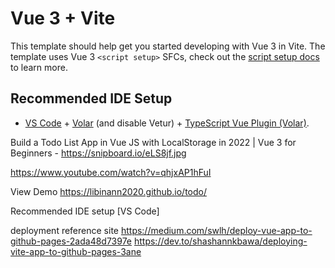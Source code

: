 # Vue 3 + Vite

This template should help get you started developing with Vue 3 in Vite. The template uses Vue 3 `<script setup>` SFCs, check out the [script setup docs](https://v3.vuejs.org/api/sfc-script-setup.html#sfc-script-setup) to learn more.

## Recommended IDE Setup

- [VS Code](https://code.visualstudio.com/) + [Volar](https://marketplace.visualstudio.com/items?itemName=Vue.volar) (and disable Vetur) + [TypeScript Vue Plugin (Volar)](https://marketplace.visualstudio.com/items?itemName=Vue.vscode-typescript-vue-plugin).


Build a Todo List App in Vue JS with LocalStorage in 2022 | Vue 3 for Beginners - https://snipboard.io/eLS8jf.jpg 

https://www.youtube.com/watch?v=qhjxAP1hFuI


View Demo
https://libinann2020.github.io/todo/

Recommended IDE setup
[VS Code]

deployment reference site
https://medium.com/swlh/deploy-vue-app-to-github-pages-2ada48d7397e
https://dev.to/shashannkbawa/deploying-vite-app-to-github-pages-3ane

